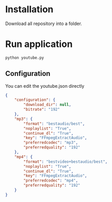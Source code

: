 # Installation
Download all repository into a folder.

# Run application
```bash
python youtube.py
```
## Configuration
You can edit the youtube.json directly
```json
{
    "configuration": {
        "download_dir": null,
        "bitrate": "192"
    },
    "mp3": {
        "format": "bestaudio/best",
        "noplaylist": "True",
        "continue_dl": "True",
        "key": "FFmpegExtractAudio",
        "preferredcodec": "mp3",
        "preferredquality": "192"
    },
    "mp4": {
        "format": "bestvideo+bestaudio/best",
        "noplaylist": "True",
        "continue_dl": "True",
        "key": "FFmpegExtractAudio",
        "preferredcodec": "mp4",
        "preferredquality": "192"
    }
}
```
